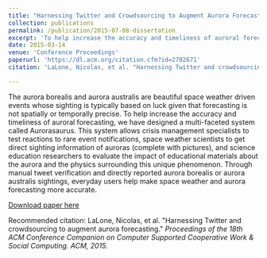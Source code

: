 ```yaml
---
title: "Harnessing Twitter and Crowdsourcing to Augment Aurora Forecasting"
collection: publications
permalink: /publication/2015-07-08-dissertation
excerpt: 'To help increase the accuracy and timeliness of auroral forecasting, we have designed a multi-faceted system called Aurorasaurus. This system allows crisis management specialists to test reactions to rare event notifications.'
date: 2015-03-14
venue: 'Conference Proceedings'
paperurl: 'https://dl.acm.org/citation.cfm?id=2702671'
citation: 'LaLone, Nicolas, et al. "Harnessing Twitter and crowdsourcing to augment aurora forecasting." <i>Proceedings of the 18th ACM Conference Companion on Computer Supported Cooperative Work & Social Computing. ACM, 2015.</i>'

---
```


The aurora borealis and aurora australis are beautiful space weather driven events whose sighting is typically based on luck given that forecasting is not spatially or temporally precise. To help increase the accuracy and timeliness of auroral forecasting, we have designed a multi-faceted system called Aurorasaurus. This system allows crisis management specialists to test reactions to rare event notifications, space weather scientists to get direct sighting information of auroras (complete with pictures), and science education researchers to evaluate the impact of educational materials about the aurora and the physics surrounding this unique phenomenon. Through manual tweet verification and directly reported aurora borealis or aurora australis sightings, everyday users help make space weather and aurora forecasting more accurate.

[Download paper here](http://nicklalone.github.io/files/LaLone_Aurorasaurus.pdf)

Recommended citation: LaLone, Nicolas, et al. "Harnessing Twitter and crowdsourcing to augment aurora forecasting." <i>Proceedings of the 18th ACM Conference Companion on Computer Supported Cooperative Work & Social Computing. ACM, 2015.</i>
